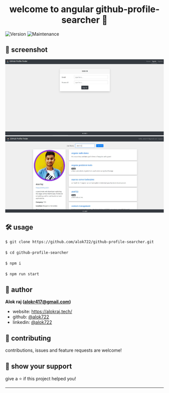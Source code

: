<h1 align="center">welcome to angular github-profile-searcher 👋</h1>
<p>
  <img alt="Version" src="https://img.shields.io/badge/version-1.0.0-blue.svg?cacheSeconds=2592000" />
  <img alt="Maintenance" src="https://img.shields.io/badge/Maintained-yes-blue.svg" />
</p>

> 

## 📸 screenshot
![demo](./src/assets/demo-2.JPG)
![demo](./src/assets/demo-1.JPG)

## 🛠 usage

```sh
$ git clone https://github.com/alok722/github-profile-searcher.git

$ cd github-profile-searcher

$ npm i

$ npm run start
```

## 👤 author

 **Alok raj (alokr417@gmail.com)**

* website: https://alokraj.tech/
* github: [@alok722](https://github.com/alok722)
* linkedin: [@alok722](https://linkedin.com/in/alok722)


## 🤝 contributing

contributions, issues and feature requests are welcome!

## 🙌 show your support

give a ⭐️ if this project helped you!


***
